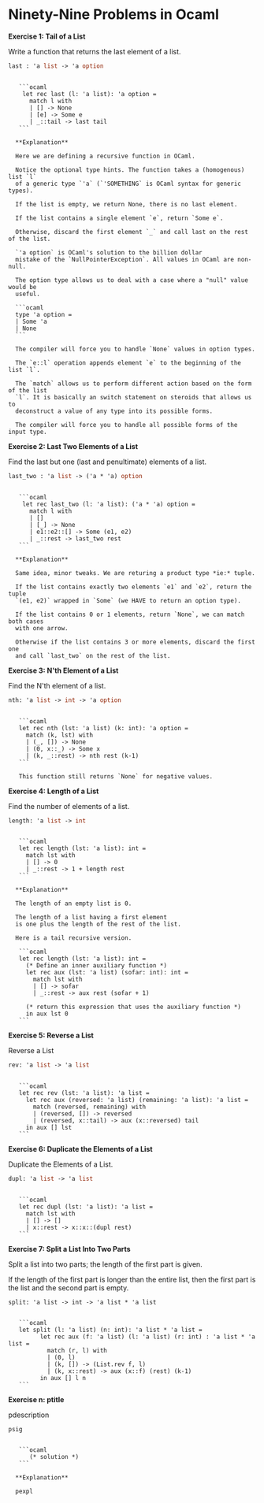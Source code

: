 # Ninety-Nine Problems in Ocaml

**Exercise 1: Tail of a List**

Write a function that returns the last element of a list.
```ocaml
last : 'a list -> 'a option 
```

```` {dropdown} Show solution

   ```ocaml
    let rec last (l: 'a list): 'a option = 
      match l with
      | [] -> None
      | [e] -> Some e
      | _::tail -> last tail
   ```

  **Explanation**

  Here we are defining a recursive function in OCaml.

  Notice the optional type hints. The function takes a (homogenous) list `l` 
  of a generic type `'a` (`'SOMETHING` is OCaml syntax for generic types).

  If the list is empty, we return None, there is no last element.

  If the list contains a single element `e`, return `Some e`.

  Otherwise, discard the first element `_` and call last on the rest of the list.

  `'a option` is OCaml's solution to the billion dollar 
  mistake of the `NullPointerException`. All values in OCaml are non-null.

  The option type allows us to deal with a case where a "null" value would be 
  useful. 

  ```ocaml
  type 'a option = 
  | Some 'a
  | None
  ```

  The compiler will force you to handle `None` values in option types.

  The `e::l` operation appends element `e` to the beginning of the list `l`.
  
  The `match` allows us to perform different action based on the form of the list 
  `l`. It is basically an switch statement on steroids that allows us to 
  deconstruct a value of any type into its possible forms.
  
  The compiler will force you to handle all possible forms of the input type.

````

**Exercise 2: Last Two Elements of a List**

Find the last but one (last and penultimate) elements of a list.

```ocaml
last_two : 'a list -> ('a * 'a) option 
```

```` {dropdown} Show solution

   ```ocaml
    let rec last_two (l: 'a list): ('a * 'a) option = 
      match l with
      | [] 
      | [_] -> None
      | e1::e2::[] -> Some (e1, e2)
      | _::rest -> last_two rest
   ```

  **Explanation**

  Same idea, minor tweaks. We are returing a product type *ie:* tuple.
  
  If the list contains exactly two elements `e1` and `e2`, return the tuple
  `(e1, e2)` wrapped in `Some` (we HAVE to return an option type).
  
  If the list contains 0 or 1 elements, return `None`, we can match both cases
  with one arrow.

  Otherwise if the list contains 3 or more elements, discard the first one
  and call `last_two` on the rest of the list.

````


**Exercise 3: N'th Element of a List**

Find the N'th element of a list.

```ocaml
nth: 'a list -> int -> 'a option
```

```` {dropdown} Show solution

   ```ocaml
   let rec nth (lst: 'a list) (k: int): 'a option = 
     match (k, lst) with 
     | (_, []) -> None
     | (0, x::_) -> Some x
     | (k, _::rest) -> nth rest (k-1)
   ```

   This function still returns `None` for negative values.

````


**Exercise 4: Length of a List**

Find the number of elements of a list.

```ocaml
length: 'a list -> int
```

```` {dropdown} Show solution

   ```ocaml
   let rec length (lst: 'a list): int = 
     match lst with
     | [] -> 0
     | _::rest -> 1 + length rest
   ```

  **Explanation**

  The length of an empty list is 0.

  The length of a list having a first element 
  is one plus the length of the rest of the list.
  
  Here is a tail recursive version.

   ```ocaml
   let rec length (lst: 'a list): int = 
     (* Define an inner auxiliary function *)
     let rec aux (lst: 'a list) (sofar: int): int = 
       match lst with
       | [] -> sofar
       | _::rest -> aux rest (sofar + 1)

     (* return this expression that uses the auxiliary function *)
     in aux lst 0
   ```
````

**Exercise 5: Reverse a List**

Reverse a List


```ocaml
rev: 'a list -> 'a list
```

```` {dropdown} Show solution

   ```ocaml
   let rec rev (lst: 'a list): 'a list =
     let rec aux (reversed: 'a list) (remaining: 'a list): 'a list = 
       match (reversed, remaining) with
       | (reversed, []) -> reversed
       | (reversed, x::tail) -> aux (x::reversed) tail
     in aux [] lst
   ```
````


**Exercise 6: Duplicate the Elements of a List**

Duplicate the Elements of a List.

```ocaml
dupl: 'a list -> 'a list
```

```` {dropdown} Show solution

   ```ocaml
   let rec dupl (lst: 'a list): 'a list = 
     match lst with 
     | [] -> []
     | x::rest -> x::x::(dupl rest)
   ```

````

**Exercise 7: Split a List Into Two Parts**

Split a list into two parts; the length of the first part is given.

If the length of the first part is longer than the entire list, 
then the first part is the list and the second part is empty.

```
split: 'a list -> int -> 'a list * 'a list 
```

```` {dropdown} Show solution

   ```ocaml
   let split (l: 'a list) (n: int): 'a list * 'a list = 
         let rec aux (f: 'a list) (l: 'a list) (r: int) : 'a list * 'a list = 
           match (r, l) with 
           | (0, l) 
           | (k, []) -> (List.rev f, l)
           | (k, x::rest) -> aux (x::f) (rest) (k-1)
         in aux [] l n
   ```

````

**Exercise n: ptitle**

pdescription

```
psig
```

```` {dropdown} Show solution

   ```ocaml
      (* solution *)
   ```

  **Explanation**

  pexpl

````